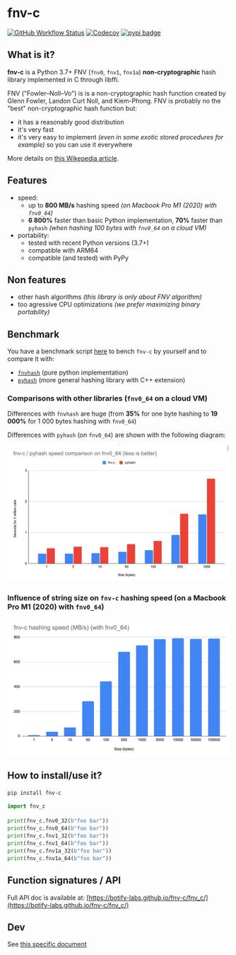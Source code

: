 # fnv-c

[![GitHub Workflow Status](https://img.shields.io/github/actions/workflow/status/botify-labs/fnv-c/ci.yaml)](https://github.com/botify-labs/fnv-c/actions/workflows/ci.yaml)
[![Codecov](https://img.shields.io/codecov/c/github/botify-labs/fnv-c)](https://app.codecov.io/github/botify-labs/fnv-c)
[![pypi badge](https://img.shields.io/pypi/v/fnv-c?color=brightgreen)](https://pypi.org/project/fnv-c/)

## What is it?

**fnv-c** is a Python 3.7+ FNV (`fnv0`, `fnv1`, `fnv1a`) **non-cryptographic** hash library implemented in C through libffi.

FNV ("Fowler–Noll–Vo") is is a non-cryptographic hash function created by Glenn Fowler, Landon Curt Noll, and Kiem-Phong.
FNV is probably no the "best" non-cryptographic hash function but:

- it has a reasonably good distribution
- it's very fast
- it's very easy to implement *(even in some exotic stored procedures for example)* so you can use it everywhere

More details on [this Wikepedia article](https://en.wikipedia.org/wiki/Fowler%E2%80%93Noll%E2%80%93Vo_hash_function).

## Features

- speed: 
    - up to **800 MB/s** hashing speed *(on Macbook Pro M1 (2020) with `fnv0_64`)*
    - **6 800%** faster than basic Python implementation, **70%** faster than `pyhash` *(when hashing 100 bytes with `fnv0_64` on a cloud VM)*
- portability:
    - tested with recent Python versions (3.7+)
    - compatible with ARM64
    - compatible (and tested) with PyPy

## Non features

- other hash algorithms *(this library is only about FNV algorithm)*
- too agressive CPU optimizations *(we prefer maximizing binary portability)*

## Benchmark

You have a benchmark script [here](bench.py) to bench `fnv-c` by yourself and to compare it with:
- [`fnvhash`](https://github.com/znerol/py-fnvhash) (pure python implementation)
- [`pyhash`](https://github.com/flier/pyfasthash) (more general hashing library with C++ extension)

### Comparisons with other libraries (`fnv0_64` on a cloud VM)

Differences with `fnvhash` are huge (from **35%** for one byte hashing to **19 000%** for 1 000 bytes hashing with `fnv0_64`)

Differences with `pyhash` (on `fnv0_64`) are shown with the following diagram:

![](bench.png)

### Influence of string size on `fnv-c` hashing speed (on a Macbook Pro M1 (2020) with `fnv0_64`)

![](bench2.png)

## How to install/use it?

```
pip install fnv-c
```

```python
import fnv_c

print(fnv_c.fnv0_32(b"foo bar"))
print(fnv_c.fnv0_64(b"foo bar"))
print(fnv_c.fnv1_32(b"foo bar"))
print(fnv_c.fnv1_64(b"foo bar"))
print(fnv_c.fnv1a_32(b"foo bar"))
print(fnv_c.fnv1a_64(b"foo bar"))
```

## Function signatures / API

Full API doc is available at: [https://botify-labs.github.io/fnv-c/fnv_c/](https://botify-labs.github.io/fnv-c/fnv_c/)

## Dev

See [this specific document](DEV.md)
